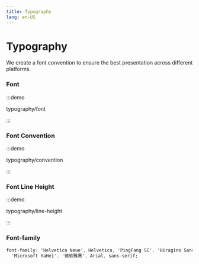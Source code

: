 ```yaml
---
title: Typography
lang: en-US
---
```


# Typography

We create a font convention to ensure the best presentation across different platforms.

### Font

:::demo

typography/font

:::

### Font Convention

:::demo

typography/convention

:::

### Font Line Height

:::demo

typography/line-height

:::

### Font-family

```css
font-family: 'Helvetica Neue', Helvetica, 'PingFang SC', 'Hiragino Sans GB',
  'Microsoft YaHei', '微软雅黑', Arial, sans-serif;
```
